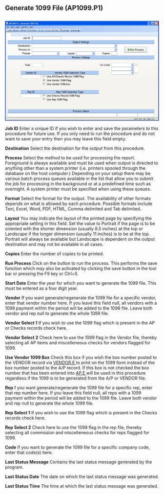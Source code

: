 ##  Generate 1099 File (AP1099.P1)

<PageHeader />

##

![](./AP1099-P1-1.jpg)

**Job ID** Enter a unique ID if you wish to enter and save the parameters to
this procedure for future use. If you only need to run the procedure and do
not want to save your entry then you may leave this field empty.  
  
**Destination** Select the destination for the output from this procedure.  
  
**Process** Select the method to be used for processing the report. Foreground
is always available and must be used when output is directed to anything other
than a system printer (i.e. printers spooled through the database on the host
computer.) Depending on your setup there may be various batch process queues
available in the list that allow you to submit the job for processing in the
background or at a predefined time such as overnight. A system printer must be
specified when using these queues.  
  
**Format** Select the format for the output. The availability of other formats
depends on what is allowed by each procedure. Possible formats include Text,
Excel, Word, PDF, HTML, Comma delimited and Tab delimited.  
  
**Layout** You may indicate the layout of the printed page by specifying the
appropriate setting in this field. Set the value to Portrait if the page is to
be oriented with the shorter dimension (usually 8.5 inches) at the top or
Landscape if the longer dimension (usually 11 inches) is to be at the top.
Portrait will always be available but Landscape is dependent on the output
destination and may not be available in all cases.  
  
**Copies** Enter the number of copies to be printed.  
  
**Run Process** Click on the button to run the process. This performs the save
function which may also be activated by clicking the save button in the tool
bar or pressing the F9 key or Ctrl+S.  
  
**Start Date** Enter the year for which you want to generate the 1099 file.
This must be entered as a four digit year.  
  
**Vendor** If you want generate/regenerate the 1099 file for a specific
vendor, enter that vendor number here. If you leave this field null, all
vendors with a 1099 payment within the period will be added to the 1099 file.
Leave both vendor and rep null to generate the whole 1099 file.  
  
**Vendor Select 1** If you wish to use the 1099 flag which is present in the
AP or Checks records check here.  
  
**Vendor Select 2** Check here to use the 1099 flag in the Vendor file,
thereby selecting all AP items and miscelleneous checks for vendors flagged
for 1099.  
  
**Use Vendor 1099 Box** Check this box if you wish the box number posted to the VENDOR record via [ VENDOR.E ](../../../AP-ENTRY/VENDOR-E/README.md) to print on the 1099 form instead of the box number posted to the A/P record. If this box is not checked the box number that has been entered into [ AP.E ](../../../AP-ENTRY/AP-E/README.md) will be used in this procedure regardless if the 1099 is to be generated from the A/P or VENDOR file.   
  
**Rep** f you want generate/regenerate the 1099 file for a specific rep, enter
that rep number here. If you leave this field null, all reps with a 1099
payment within the period will be added to the 1099 file. Leave both vendor
and rep null to generate the whole 1099 file.  
  
**Rep Select 1** If you wish to use the 1099 flag which is present in the
Checks records check here.  
  
**Rep Select 2** Check here to use the 1099 flag in the rep file, thereby
selecting all commission and miscelleneous checks for reps flagged for 1099.  
  
**Code** If you want to generate the 1099 file for a specific company code,
enter that code(s) here.  
  
**Last Status Message** Contains the last status message generated by the
program.  
  
**Last Status Date** The date on which the last status message was generated.  
  
**Last Status Time** The time at which the last status message was generated.  
  
  
<badge text= "Version 8.10.57" vertical="middle" />

<PageFooter />